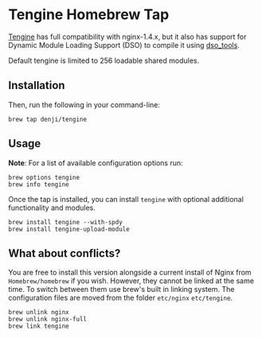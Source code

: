 # Tengine Homebrew Tap

[Tengine](https://github.com/alibaba/tengine) has full compatibility with nginx-1.4.x, but it also has support for Dynamic Module Loading Support (DSO) to compile it using [dso_tools](http://tengine.taobao.org/document/dso.html).  

Default tengine is limited to 256 loadable shared modules.

## Installation

Then, run the following in your command-line:

    brew tap denji/tengine

## Usage

**Note**: For a list of available configuration options run:

    brew options tengine
    brew info tengine

Once the tap is installed, you can install `tengine` with optional additional functionality and modules.

    brew install tengine --with-spdy
    brew install tengine-upload-module


## What about conflicts?

You are free to install this version alongside a current install of Nginx from `Homebrew/homebrew` if you wish. However, they cannot be linked at the same time. To switch between them use brew's built in linking system. The configuration files are moved from the folder `etc/nginx` `etc/tengine`.

    brew unlink nginx
    brew unlink nginx-full
    brew link tengine
